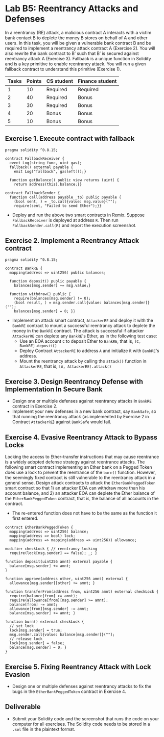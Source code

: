  # Lab B5: Reentrancy Attacks and Defenses

In a reentrancy (RE) attack, a malicious contract A interacts with a victim bank contact B to deplete the money B stores on behalf of A and other users. In this task, you will be given a vulnerable bank contract B and be required to implement a reentrancy attack contract A (Exercise 2). You will also rewrite the bank contract to B’ such that B’ is secured against reentrancy attack A (Exercise 3). Fallback is a unique function in Solidity and is a key primitive to enable reentrancy attack. You will run a given fallback contract to understand this primitive (Exercise 1).

| Tasks | Points | CS student | Finance student |
| --- | --- | --- | --- |
| 1 | 10 | Required | Required |
| 2 | 40 | Required | Bonus |
| 3 | 30 | Required | Bonus |
| 4 | 20 | Bonus | Bonus |
| 5 | 10 | Bonus | Bonus |

Exercise 1. Execute contract with fallback
---

```
pragma solidity ^0.8.15;

contract FallbackReceiver {
  event Log(string func, uint gas);
  fallback() external payable {
    emit Log("fallback", gasleft());}

  function getBalance() public view returns (uint) {
    return address(this).balance;}}

contract FallbackSender {
  function call(address payable _to) public payable {
    (bool sent, ) = _to.call{value: msg.value}("");
    require(sent, "Failed to send Ether");}}
```

- Deploy and run the above two smart contracts in Remix. Suppose `FallbackReceiver` is deployed at address `R`. Then run `FallbackSender.call(R)` and report the execution screenshot.

Exercise 2. Implement a Reentrancy Attack contract
---

```
pragma solidity ^0.8.15;

contract BankRE {
  mapping(address => uint256) public balances;

  function deposit() public payable {
    balances[msg.sender] += msg.value;}

  function withdraw() public {
    require(balances[msg.sender] != 0);
    (bool result, ) = msg.sender.call{value: balances[msg.sender]}("");
    balances[msg.sender] = 0; }}
```

- Implement an attack smart contract, `AttackerRE` and deploy it with the `BankRE` contract to mount a successful reentrancy attack to deplete the money in the `BankRE` contract. The attack is successful if attacker `AttackerRE` can deplete any `BankRE`'s Ether, as in the following test case:
    - Use an EOA account `C` to deposit Ether to `BankRE`, that is, `[C, BankRE].deposit()`
    - Deploy Contract `AttackerRE` to address `A` and initialize it with `BankRE`'s address.
    - Mount the reentrancy attack by calling the `attack()` function in `AttackerRE`, that is, `[A, AttackerRE].attack()`

Exercise 3.  Design Reentrancy Defense with Implementation In Secure Bank
---


- Design one or multiple defenses against reentrancy attacks in `BankRE` contract in Exercise 2.
- Implement your new defenses in a new bank contract, say `BankSafe`, so that running the reentrancy attack (as implemented by Exercise 2 in Contract `AttackerRE`) against `BankSafe` would fail.

Exercise 4. Evasive Reentrancy Attack to Bypass Locks
---

Locking the access to Ether-transfer instructions that may cause reentrance is a widely adopted defense strategy against reentrance attacks. The following smart contract implementing an Ether bank on a Pegged Token does use a lock to prevent the reentrance of the `burn()` function. However, the seemingly fixed contract is still vulnerable to the reentrancy attack in a general sense. Design attack contracts to attack the `EtherBankPeggedToken` smart contract so that 1) an attacker EOA can withdraw more than his account balance, and 2) an attacker EOA can deplete the Ether balance of the `EtherBankPeggedToken` contract, that is, the balance of all accounts in the contract.

- The re-entered function does not have to be the same as the function it first entered.

```
contract EtherBankPeggedToken {
  mapping(address => uint256) balance;
  mapping(address => bool) lock;
  mapping(address => mapping(address => uint256)) allowance;

modifier checkLock { // reentrancy locking
  require(lock[msg.sender] == false); _; }

function deposit(uint256 amnt) external payable {
  balance[msg.sender] += amnt;
}

function approve(address other, uint256 amnt) external { 
  allowance[msg.sender][other] += amnt; }

function transferFrom(address from, uint256 amnt) external checkLock {
  require(balance[from] >= amnt);
  require(allowance[from][msg.sender] >= amnt);
  balance[from] -= amnt;
  allowance[from][msg.sender] -= amnt;
  balance[msg.sender] += amnt; }

function burn() external checkLock {
  // set lock
  lock[msg.sender] = true;
  msg.sender.call{value: balance[msg.sender]}("");
  // release lock
  lock[msg.sender] = false;
  balance[msg.sender] = 0; }
}
```

Exercise 5. Fixing Reentrancy Attack with Lock Evasion
---

- Design one or multiple defenses against reentrancy attacks to fix the bugs in the `EtherBankPeggedToken` contract in Exercise 4.

  
## Deliverable

- Submit your Solidity code and the screenshot that runs the code on your computer for all exercises. The Solidity code needs to be stored in a `.sol` file in the plaintext format.
